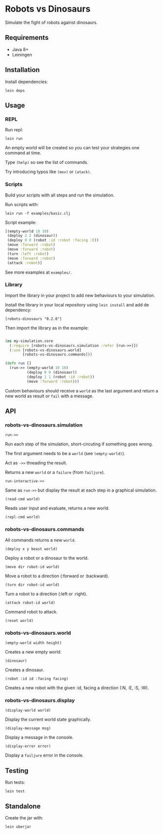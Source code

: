 # Robots vs Dinosaurs

Simulate the fight of robots against dinosaurs.

## Requirements

- Java 8+
- Leiningen

## Installation

Install dependencies:

    lein deps

## Usage

### REPL

Run repl:

    lein run

An empty world will be created so you can test your strategies one
command at time.

Type `(help)` so see the list of commands.

Try introducing typos like `(mov)` or `(atack)`.

### Scripts

Build your scripts with all steps and run the simulation.

Run scripts with:

    lein run -f examples/basic.clj  

Script example:

```clj
[(empty-world 10 10)
 (deploy 2 2 (dinosaur))
 (deploy 0 0 (robot :id :robot :facing :E))
 (move :forward :robot)
 (move :forward :robot)
 (turn :left :robot)
 (move :forward :robot)
 (attack :robot)]
```

See more examples at `examples/`.

### Library

Import the library in your project to add new behaviours
to your simulation.

Install the library in your local repository using `lein install` and add de dependency:

    [robots-dinosaurs "0.2.0"]

Then import the library as in the example:

```clj

(ns my-simulation.core
  (:require [robots-vs-dinosaurs.simulation :refer [run->>]])
  (:use [robots-vs-dinosaurs.world]
        [robots-vs-dinosaurs.commands]))

(defn run []
  (run->> (empty-world 10 10)
          (deploy 0 0 (dinosaur))
          (deploy 1 1 (robot :id :robot))
          (move :forward :robot)))

```

Custom behaviours should receive a `world` as the last argument and return a
new world as result or `fail` with a message.

## API

### robots-vs-dinosaurs.simulation

`run->>`

Run each step of the simulation, short-circuting if something goes wrong.

The first argument needs to be a `world` (see `(empty-world)`).

Act as `->>` threading the result.

Returns a new `world` or a `failure` (from `failjure`).

`run-interactive->>`

Same as `run->>` but display the result at each step in a graphical simulation.

`(read-cmd world)`

Reads user input and evaluate, returns a new world.

`(repl-cmd world)`

### robots-vs-dinosaurs.commands

All commands returns a new `world`.

`(deploy x y beast world)`

Deploy a robot or a dinosaur to the world.

`(move dir robot-id world)`

Move a robot to a direction (:forward or :backward).

`(turn dir robot-id world)`

Turn a robot to a direction (:left or :right).

`(attack robot-id world)`

Command robot to attack.

`(reset world)`

### robots-vs-dinosaurs.world

`(empty-world width height)`

Creates a new empty world.

`(dinosaur)`

Creates a dinosaur.

`(robot :id id :facing facing)`

Creates a new robot with the given :id, facing a direction (:N, :E, :S, :W).

### robots-vs-dinosaurs.display

`(display-world world)`

Display the current world state graphically.

`(display-message msg)`

Display a message in the console.

`(display-error error)`

Display a `failjure` error in the console.

## Testing

Run tests:

    lein test

## Standalone

Create the jar with:

    lein uberjar
